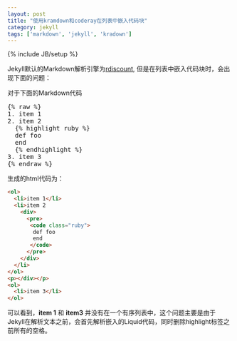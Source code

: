```yaml
---
layout: post
title: "使用kramdown和coderay在列表中嵌入代码块"
category: jekyll
tags: ['markdown', 'jekyll', 'kradown']
---
```

{% include JB/setup %}

Jekyll默认的Markdown解析引擎为[rdiscount](https://github.com/davidfstr/rdiscount), 但是在列表中嵌入代码块时，会出现下面的问题：  

对于下面的Markdown代码
<pre>
{% raw %}
1. item 1
2. item 2
  {% highlight ruby %}
  def foo
  end
  {% endhighlight %}
3. item 3
{% endraw %}
</pre>

生成的html代码为：  

~~~ html
<ol>
  <li>item 1</li>
  <li>item 2
    <div>
      <pre>
       <code class="ruby">
        def foo
        end
       </code>
      </pre>
    </div>
  </li>
</ol>
<p></div></p>
<ol>
  <li>item 3</li>
</ol>
~~~

可以看到，**item 1** 和 **item3** 并没有在一个有序列表中，这个问题主要是由于Jekyll在解析文本之前，会首先解析嵌入的Liquid代码，同时删除highlight标签之前所有的空格。 

